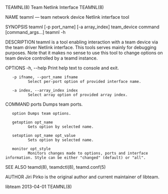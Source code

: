 TEAMNL(8)                                                                                   Team Netlink Interface                                                                                  TEAMNL(8)



NAME
       teamnl — team network device Netlink interface tool

SYNOPSIS
       teamnl [-p port_name] [-a array_index] team_device command [command_args...]
       teamnl -h

DESCRIPTION
       teamnl  is  a  tool  enabling  interaction  with a team device via the team driver Netlink interface. This tools serves mainly for debugging purposes. Note that it makes no sense to use this tool to
       change options on team device controlled by a teamd instance.

OPTIONS
       -h, --help
              Print help text to console and exit.

       -p ifname, --port_name ifname
              Select per-port option of provided interface name.

       -a index, --array_index index
              Select array option of provided array index.

COMMAND
       ports  Dumps team ports.

       option Dumps team options.

       getoption opt_name
              Gets option by selected name.

       setoption opt_name opt_value
              Sets option by selected name.

       monitor opt_style
              Monitors changes made to options, ports and interface information. Style can be either "changed" (default) or "all".

SEE ALSO
       teamd(8), teamdctl(8), teamd.conf(5)

AUTHOR
       Jiri Pirko is the original author and current maintainer of libteam.



libteam                                                                                           2013-04-01                                                                                        TEAMNL(8)
